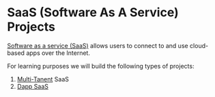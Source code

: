 # SaaS (Software As A Service) Projects

[Software as a service (SaaS)](https://en.wikipedia.org/wiki/Software_as_a_service) allows users to connect to and use cloud-based apps over the Internet.

For learning purposes we will build the following types of projects:

1. [Multi-Tanent](https://www.digitalguardian.com/blog/saas-single-tenant-vs-multi-tenant-whats-difference) SaaS 
2. [Dapp SaaS](https://medium.com/w3blabs/how-dapps-are-shaping-the-future-of-saas-and-software-development-ce27d90add0e)